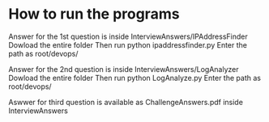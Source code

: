 # How to run the programs
Answer for the 1st question is inside InterviewAnswers/IPAddressFinder
Dowload the entire folder
Then run python ipaddressfinder.py 
Enter the path as root/devops/

Answer for the 2nd question is inside InterviewAnswers/LogAnalyzer
Dowload the entire folder
Then run python LogAnalyze.py
Enter the path as root/devops/

Aswwer for third question is available as ChallengeAnswers.pdf inside InterviewAnswers
